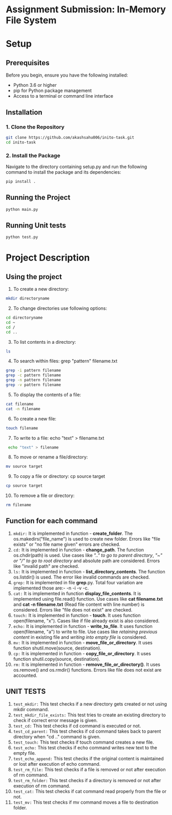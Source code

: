 # Assignment Submission: In-Memory File System

# Setup

## Prerequisites

Before you begin, ensure you have the following installed:

- Python 3.6 or higher
- pip for Python package management
- Access to a terminal or command line interface

## Installation

### 1. Clone the Repository

```bash
git clone https://github.com/akashsahu006/inito-task.git
cd inito-task
```

### 2. Install the Package

Navigate to the directory containing setup.py and run the following command to install the package and its dependencies:

```bash
pip install .
```

## Running the Project

```bash
python main.py
```

## Running Unit tests

```bash
python test.py
```

# Project Description

## Using the project

1. To create a new directory:

```bash
mkdir directoryname
```

2. To change directories use following options:

```bash
cd directoryname
cd ~
cd /
cd ..
```

3. To list contents in a directory:

```bash
ls
```

4. To search within files: grep "pattern" filename.txt

```bash
grep -i pattern filename
grep -c pattern filename
grep -n pattern filename
grep -v pattern filename
```

5. To display the contents of a file:

```bash
cat filename
cat -n filename
```

6. To create a new file:

```bash
touch filename
```

7. To write to a file: echo "text" > filename.txt

```bash
 echo "text" > filename
```

8. To move or rename a file/directory:

```bash
mv source target
```

9. To copy a file or directory: cp source target

```bash
cp source target
```

10. To remove a file or directory:

```bash
rm filename
```

## Function for each command

1. `mkdir:` It is implemented in function - **create_folder**. The os.makedirs("file_name") is used to create new folder. Errors like "file exists" or "no file name given" errors are checked.
2. `cd:` It is implemented in function - **change_path**. The function os.chdir(path) is used. Use cases like _".." to go to parent directory_, _"~" or "/" to go to root directory_ and absolute path are considered. Errors like "invalid path" are checked.
3. `ls:` It is implemented in function - **list_directory_contents**. The function os.listdir() is used. The error like invalid commands are checked.
4. `grep:` It is implemented in file **grep**.py. Total four variation are implemented those are:- -n -i -v -c.
5. `cat:` It is implemented in function **display_file_contents**. It is implemented using file.read() function. Use cases like **cat filename.txt** and **cat -n filename.txt** (Read file content with line number) is considered. Errors like "file does not exist" are checked.
6. `touch:` It is implemented in function - **touch**. It uses function open(filename, "x"). Cases like if file already exist is also considered.
7. `echo:` It is implemented in function - **write_to_file**. It uses function open(filename, "a") to write to file. Use cases like _retaining previous content_ in existing file and _writing into empty file_ is considered.
8. `mv:` It is implemented in function - **move_file_or_directory**. It uses function shutil.move(source, destination).
9. `cp:` It is implemented in function - **copy_file_or_directory**. It uses function shutil.copy(source, destination).
10. `rm:` It is implemented in function - **remove_file_or_directory()**. It uses os.remove() and os.rmdir() functions. Errors like file does not exist are accounted.

## UNIT TESTS

1. `test_mkdir:` This test checks if a new directory gets created or not using mkdir command.
2. `test_mkdir_file_exists:` This test tries to create an existing directory to check if correct error message is given.
3. `test_cd:` This test checks if cd command is executed or not.
4. `test_cd_parent:` This test checks if cd command takes back to parent directory when "cd .." command is given.
5. `test_touch:` This test checks if touch command creates a new file.
6. `test_echo:` This test checks if echo command writes new text to the empty file.
7. `test_echo_append:` This test checks if the original content is maintained or lost after execution of echo command.
8. `test_rm_file:` This test checks if a file is removed or not after execution of rm command.
9. `test_rm_folder:` This test checks if a directory is removed or not after execution of rm command.
10. `test_cat:` This test checks if cat command read properly from the file or not.
11. `test_mv:` This test checks if mv command moves a file to destination folder.

